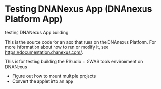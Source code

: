 <!-- dx-header -->
# Testing DNANexus App (DNAnexus Platform App)

testing DNANexus App building

This is the source code for an app that runs on the DNAnexus Platform.
For more information about how to run or modify it, see
https://documentation.dnanexus.com/.
<!-- /dx-header -->

<!--SECTION: Description -->
This is for testing building the RStudio + GWAS tools environment on DNANexus  

<!--SECTION: TODO: -->
- Figure out how to mount multiple projects
- Convert the applet into an app

